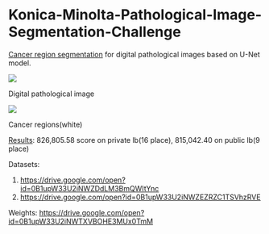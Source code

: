 # Konica-Minolta-Pathological-Image-Segmentation-Challenge
[Cancer region segmentation](https://community.topcoder.com/longcontest/?module=ViewProblemStatement&rd=16950&pm=14622) for digital pathological images based on U-Net model.

![](https://github.com/forcesh/Konica-Minolta-Pathological-Image-Segmentation-Challenge/blob/master/examples/i105404.png)

Digital pathological image

![](https://github.com/forcesh/Konica-Minolta-Pathological-Image-Segmentation-Challenge/blob/master/examples/i105404_mask.png)

Cancer regions(white)


[Results](https://community.topcoder.com/longcontest/?module=ViewStandings&rd=16950):
826,805.58 score on private lb(16 place), 815,042.40 on public lb(9 place)

Datasets:
1) https://drive.google.com/open?id=0B1upW33U2iNWZDdLM3BmQWItYnc
2) https://drive.google.com/open?id=0B1upW33U2iNWZEZRZC1TSVhzRVE

Weights:
https://drive.google.com/open?id=0B1upW33U2iNWTXVBOHE3MUx0TmM


